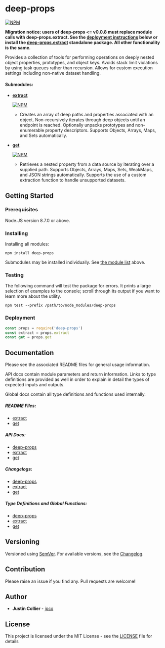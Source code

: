 # deep-props

[![NPM](https://nodei.co/npm/deep-props.png)](https://nodei.co/npm/deep-props/)

__Migration notice: users of deep-props <= v0.0.8 must replace module calls with deep-props.extract. See the [deployment instructions](#deployment) below or install the [deep-props.extract](https://github.com/jpcx/deep-props.extract/blob/0.1.2/README.md) standalone package. All other functionality is the same.__

Provides a collection of tools for performing operations on deeply nested object properties, prototypes, and object keys. Avoids stack limit violations by using task queues rather than recursion. Allows for custom execution settings including non-native dataset handling.

<a name="submodules"></a>
#### Submodules:
  + __[extract](https://github.com/jpcx/deep-props.extract/blob/0.1.2/README.md)__

    [![NPM](https://nodei.co/npm/deep-props.extract.png?mini=true)](https://nodei.co/npm/deep-props.extract/)
    + Creates an array of deep paths and properties associated with an object. Non-recursively iterates through deep objects until an endpoint is reached. Optionally unpacks prototypes and non-enumerable property descriptors. Supports Objects, Arrays, Maps, and Sets automatically.
  + __[get](https://github.com/jpcx/deep-props.get/blob/0.1.1/README.md)__

    [![NPM](https://nodei.co/npm/deep-props.get.png?mini=true)](https://nodei.co/npm/deep-props.get/)
    + Retrieves a nested property from a data source by iterating over a supplied path. Supports Objects, Arrays, Maps, Sets, WeakMaps, and JSON strings automatically. Supports the use of a custom extraction function to handle unsupported datasets.

## Getting Started

### Prerequisites

Node.JS version 8.7.0 or above.

### Installing

Installing all modules:

```console
npm install deep-props
```

Submodules may be installed individually. See [the module list](#submodules) above.

### Testing

The following command will test the package for errors. It prints a large selection of examples to the console; scroll through its output if you want to learn more about the utility.

```console
npm test --prefix /path/to/node_modules/deep-props
```

<a name="deployment"></a>
### Deployment

```js
const props = require('deep-props')
const extract = props.extract
const get = props.get
```

## Documentation

Please see the associated README files for general usage information.

API docs contain module parameters and return information. Links to type definitions are provided as well in order to explain in detail the types of expected inputs and outputs.

Global docs contain all type definitions and functions used internally.

##### README Files:
  + [extract](https://github.com/jpcx/deep-props.extract/blob/0.1.2/README.md)
  + [get](https://github.com/jpcx/deep-props.get/blob/0.1.1/README.md)

##### API Docs:
  + [deep-props](https://github.com/jpcx/deep-props/blob/0.2.2/docs/API.md)
  + [extract](https://github.com/jpcx/deep-props.extract/blob/0.1.2/docs/API.md)
  + [get](https://github.com/jpcx/deep-props.get/blob/0.1.1/docs/API.md)

##### Changelogs:
  + [deep-props](https://github.com/jpcx/deep-props/blob/0.2.2/CHANGELOG.md)
  + [extract](https://github.com/jpcx/deep-props.extract/blob/0.1.2/CHANGELOG.md)
  + [get](https://github.com/jpcx/deep-props.get/blob/0.1.1/CHANGELOG.md)

##### Type Definitions and Global Functions:
  + [deep-props](https://github.com/jpcx/deep-props/blob/0.2.2/docs/global.md)
  + [extract](https://github.com/jpcx/deep-props.extract/blob/0.1.2/global.md)
  + [get](https://github.com/jpcx/deep-props.get/blob/0.1.1/docs/global.md)

## Versioning

Versioned using [SemVer](http://semver.org/). For available versions, see the [Changelog](https://github.com/jpcx/deep-props/blob/0.2.2/CHANGELOG.md).

## Contribution

Please raise an issue if you find any. Pull requests are welcome!

## Author

  + **Justin Collier** - [jpcx](https://github.com/jpcx)

## License

This project is licensed under the MIT License - see the [LICENSE](https://github.com/jpcx/deep-props/blob/0.2.2/LICENSE) file for details
